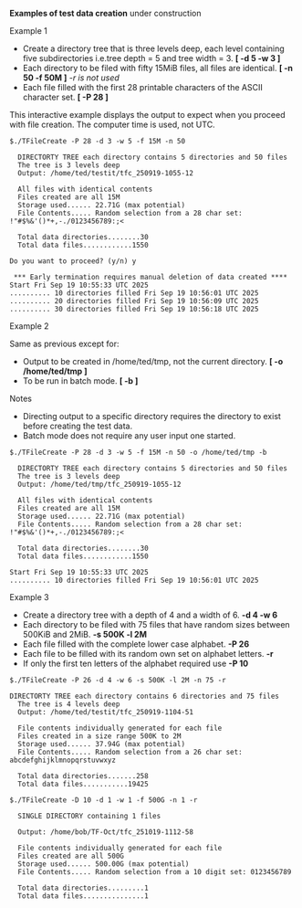 

**Examples of test data creation** under construction

Example 1

* Create a directory tree that is three levels deep, each level containing five subdirectories i.e.tree depth = 5 and tree width = 3. **[ -d 5 -w 3 ]** 
* Each directory to be filed with fifty 15MiB files, all files are identical. **[ -n 50 -f 50M ]** _-r is not used_
* Each file filled with the first 28 printable characters of the ASCII character set. **[ -P 28 ]**

This interactive example displays the output to expect when you proceed with file creation. The computer time is used, not UTC.      
~~~
$./TFileCreate -P 28 -d 3 -w 5 -f 15M -n 50

  DIRECTORTY TREE each directory contains 5 directories and 50 files
  The tree is 3 levels deep
  Output: /home/ted/testit/tfc_250919-1055-12

  All files with identical contents
  Files created are all 15M
  Storage used...... 22.71G (max potential)
  File Contents..... Random selection from a 28 char set: !"#$%&'()*+,-./0123456789:;<

  Total data directories........30
  Total data files............1550

Do you want to proceed? (y/n) y

 *** Early termination requires manual deletion of data created ****
Start Fri Sep 19 10:55:33 UTC 2025
.......... 10 directories filled Fri Sep 19 10:56:01 UTC 2025
.......... 20 directories filled Fri Sep 19 10:56:09 UTC 2025
.......... 30 directories filled Fri Sep 19 10:56:18 UTC 2025
~~~
Example 2 

Same as previous except for: 
* Output to be created in /home/ted/tmp, not the current directory. **[ -o /home/ted/tmp ]**  
* To be run in batch mode. **[ -b ]**

Notes

* Directing output to a specific directory requires the directory to exist before creating the test data.
* Batch mode does not require any user input one started.
~~~
$./TFileCreate -P 28 -d 3 -w 5 -f 15M -n 50 -o /home/ted/tmp -b

  DIRECTORTY TREE each directory contains 5 directories and 50 files
  The tree is 3 levels deep
  Output: /home/ted/tmp/tfc_250919-1055-12

  All files with identical contents
  Files created are all 15M
  Storage used...... 22.71G (max potential)
  File Contents..... Random selection from a 28 char set: !"#$%&'()*+,-./0123456789:;<

  Total data directories........30
  Total data files............1550

Start Fri Sep 19 10:55:33 UTC 2025
.......... 10 directories filled Fri Sep 19 10:56:01 UTC 2025
~~~


Example 3

* Create a directory tree with a depth of 4 and a width of 6. **-d 4 -w 6**
* Each directory to be filed with 75 files that have random sizes between 500KiB and 2MiB. **-s 500K -l 2M**
* Each file filled with the complete lower case alphabet. **-P 26**
* Each file to be filled with its random own set on alphabet letters. **-r**
* If only the first ten letters of the alphabet required use **-P 10**  
~~~
$./TFileCreate -P 26 -d 4 -w 6 -s 500K -l 2M -n 75 -r
  
DIRECTORTY TREE each directory contains 6 directories and 75 files
  The tree is 4 levels deep
  Output: /home/ted/testit/tfc_250919-1104-51

  File contents individually generated for each file
  Files created in a size range 500K to 2M
  Storage used...... 37.94G (max potential)
  File Contents..... Random selection from a 26 char set: abcdefghijklmnopqrstuvwxyz

  Total data directories.......258
  Total data files...........19425
~~~~


~~~~
$./TFileCreate -D 10 -d 1 -w 1 -f 500G -n 1 -r

  SINGLE DIRECTORY containing 1 files

  Output: /home/bob/TF-Oct/tfc_251019-1112-58

  File contents individually generated for each file
  Files created are all 500G
  Storage used...... 500.00G (max potential)
  File Contents..... Random selection from a 10 digit set: 0123456789

  Total data directories.........1
  Total data files...............1

